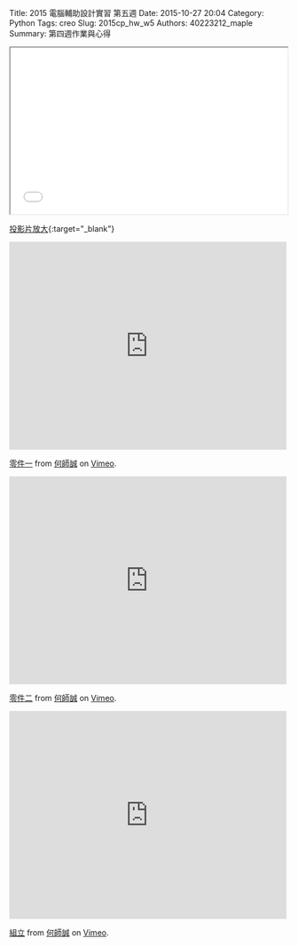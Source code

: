Title: 2015 電腦輔助設計實習 第五週
Date: 2015-10-27 20:04
Category: Python
Tags: creo
Slug: 2015cp_hw_w5
Authors: 40223212_maple
Summary: 第四週作業與心得

<iframe src="40223212_cp_w4_p.html" width="500" height="300"></iframe>

[投影片放大](40223212_cp_w4_p.html){:target="_blank"}

<iframe src="https://player.vimeo.com/video/145038645" width="500" height="375" frameborder="0" webkitallowfullscreen mozallowfullscreen allowfullscreen></iframe> <p><a href="https://vimeo.com/145038645">零件一</a> from <a href="https://vimeo.com/user45258346">何師誠</a> on <a href="https://vimeo.com">Vimeo</a>.</p>

<iframe src="https://player.vimeo.com/video/145038647" width="500" height="375" frameborder="0" webkitallowfullscreen mozallowfullscreen allowfullscreen></iframe> <p><a href="https://vimeo.com/145038647">零件二</a> from <a href="https://vimeo.com/user45258346">何師誠</a> on <a href="https://vimeo.com">Vimeo</a>.</p>

<iframe src="https://player.vimeo.com/video/145038646" width="500" height="375" frameborder="0" webkitallowfullscreen mozallowfullscreen allowfullscreen></iframe> <p><a href="https://vimeo.com/145038646">組立</a> from <a href="https://vimeo.com/user45258346">何師誠</a> on <a href="https://vimeo.com">Vimeo</a>.</p>


